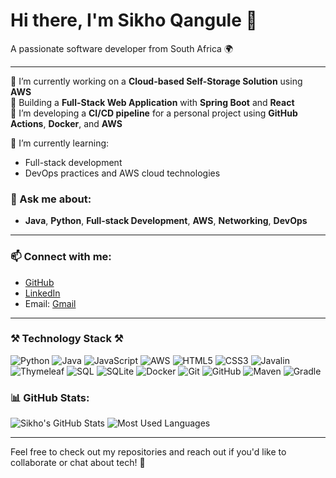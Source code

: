 # Hi there, I'm Sikho Qangule 👋
A passionate software developer from South Africa 🌍

---

🔭 I’m currently working on a **Cloud-based Self-Storage Solution** using **AWS**  
🔭 Building a **Full-Stack Web Application** with **Spring Boot** and **React**  
🔭 I’m developing a **CI/CD pipeline** for a personal project using **GitHub Actions**, **Docker**, and **AWS**

🌱 I’m currently learning:
- Full-stack development
- DevOps practices and AWS cloud technologies

### 💬 Ask me about:
- **Java**, **Python**, **Full-stack Development**, **AWS**, **Networking**, **DevOps**

---

### 📫 Connect with me:
- [GitHub](https://github.com/SikhoQ/)
- [LinkedIn](https://www.linkedin.com/in/sikhoq/)
- Email: [Gmail](mailto:qangulesikho@gmail.com)

---

### ⚒ Technology Stack ⚒
![Python](https://img.shields.io/badge/-Python-333?style=for-the-badge&logo=python)
![Java](https://img.shields.io/badge/-Java-333?style=for-the-badge&logo=java)
![JavaScript](https://img.shields.io/badge/-JavaScript-333?style=for-the-badge&logo=javascript)
![AWS](https://img.shields.io/badge/-AWS-333?style=for-the-badge&logo=amazonaws)
![HTML5](https://img.shields.io/badge/-HTML5-333?style=for-the-badge&logo=html5)
![CSS3](https://img.shields.io/badge/-CSS3-333?style=for-the-badge&logo=css3)
![Javalin](https://img.shields.io/badge/-Javalin-333?style=for-the-badge&logo=javalin)
![Thymeleaf](https://img.shields.io/badge/-Thymeleaf-333?style=for-the-badge&logo=thymeleaf)
![SQL](https://img.shields.io/badge/-SQL-333?style=for-the-badge&logo=postgresql)
![SQLite](https://img.shields.io/badge/-SQLite-333?style=for-the-badge&logo=sqlite)
![Docker](https://img.shields.io/badge/-Docker-333?style=for-the-badge&logo=docker)
![Git](https://img.shields.io/badge/-Git-333?style=for-the-badge&logo=git)
![GitHub](https://img.shields.io/badge/-GitHub-333?style=for-the-badge&logo=github)
![Maven](https://img.shields.io/badge/-Maven-333?style=for-the-badge&logo=maven)
![Gradle](https://img.shields.io/badge/-Gradle-333?style=for-the-badge&logo=gradle)


### 📊 GitHub Stats:
![Sikho's GitHub Stats](https://github-readme-stats.vercel.app/api?username=SikhoQ&show_icons=true&theme=react)
![Most Used Languages](https://github-readme-stats.vercel.app/api/top-langs/?username=SikhoQ&langs_count=7&layout=compact&theme=radical)

---

Feel free to check out my repositories and reach out if you'd like to collaborate or chat about tech! 🚀
